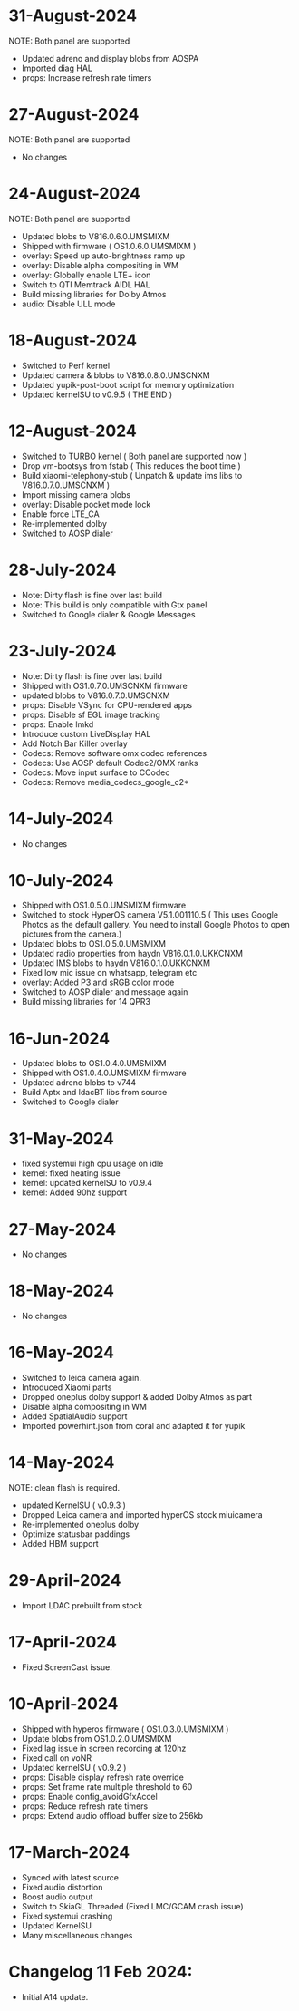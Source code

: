 # 31-August-2024
NOTE: Both panel are supported

* Updated adreno and display blobs from AOSPA 
* Imported diag HAL
* props: Increase refresh rate timers

# 27-August-2024
NOTE: Both panel are supported

* No changes

# 24-August-2024
NOTE: Both panel are supported

* Updated blobs to V816.0.6.0.UMSMIXM
* Shipped with firmware ( OS1.0.6.0.UMSMIXM )
* overlay: Speed up auto-brightness ramp up
* overlay: Disable alpha compositing in WM
* overlay: Globally enable LTE+ icon
* Switch to QTI Memtrack AIDL HAL
* Build missing libraries for Dolby Atmos
* audio: Disable ULL mode

# 18-August-2024

- Switched to Perf kernel 
- Updated camera & blobs to V816.0.8.0.UMSCNXM
- Updated yupik-post-boot script for memory optimization
- Updated kernelSU to v0.9.5 ( THE END )

# 12-August-2024
- Switched to TURBO kernel ( Both panel are supported now )
- Drop vm-bootsys from fstab ( This reduces the boot time )
- Build xiaomi-telephony-stub ( Unpatch & update ims libs to V816.0.7.0.UMSCNXM )
- Import missing camera blobs
- overlay: Disable pocket mode lock
- Enable force LTE_CA
- Re-implemented dolby
- Switched to AOSP dialer

# 28-July-2024
- Note: Dirty flash is fine over last build
- Note: This build is only compatible with Gtx panel
- Switched to Google dialer & Google Messages

# 23-July-2024
- Note: Dirty flash is fine over last build
- Shipped with OS1.0.7.0.UMSCNXM firmware
- updated blobs to V816.0.7.0.UMSCNXM
- props: Disable VSync for CPU-rendered apps
- props: Disable sf EGL image tracking
- props: Enable lmkd
- Introduce custom LiveDisplay HAL
- Add Notch Bar Killer overlay
- Codecs: Remove software omx codec references
- Codecs: Use AOSP default Codec2/OMX ranks
- Codecs: Move input surface to CCodec	
- Codecs: Remove media_codecs_google_c2*





# 14-July-2024
- No changes

# 10-July-2024
- Shipped with OS1.0.5.0.UMSMIXM firmware
- Switched to stock HyperOS camera V5.1.001110.5 ( This uses Google Photos as the default gallery. You need to install Google Photos to open pictures from the camera.)
- Updated blobs to OS1.0.5.0.UMSMIXM
- Updated radio properties from haydn V816.0.1.0.UKKCNXM
- Updated IMS blobs to haydn V816.0.1.0.UKKCNXM
- Fixed low mic issue on  whatsapp, telegram etc 
- overlay: Added P3 and sRGB color mode
- Switched to AOSP dialer and message again
- Build missing libraries for 14 QPR3

# 16-Jun-2024
- Updated blobs to OS1.0.4.0.UMSMIXM
- Shipped with OS1.0.4.0.UMSMIXM firmware 
- Updated adreno blobs to v744
- Build Aptx and ldacBT libs from source
- Switched to Google dialer

# 31-May-2024
- fixed systemui high cpu usage on idle
- kernel: fixed heating issue
- kernel: updated kernelSU to v0.9.4
- kernel: Added 90hz support

# 27-May-2024
- No changes

# 18-May-2024
- No changes

# 16-May-2024
- Switched to leica camera again.
- Introduced Xiaomi parts
- Dropped oneplus dolby support & added Dolby Atmos as part
- Disable alpha compositing in WM
- Added SpatialAudio support
- Imported powerhint.json from coral and adapted it for yupik

# 14-May-2024

NOTE: clean flash is required.
- updated KernelSU ( v0.9.3 )
- Dropped Leica camera and imported hyperOS stock miuicamera
- Re-implemented oneplus dolby 
- Optimize statusbar paddings
- Added HBM support

# 29-April-2024
- Import LDAC prebuilt from stock

# 17-April-2024
- Fixed ScreenCast issue.

# 10-April-2024
- Shipped with hyperos firmware ( OS1.0.3.0.UMSMIXM ) 
- Update blobs from OS1.0.2.0.UMSMIXM
- Fixed  lag issue in screen recording at 120hz
- Fixed call on voNR 
- Updated kernelSU ( v0.9.2 )
- props: Disable display refresh rate override
- props: Set frame rate multiple threshold to 60
- props: Enable config_avoidGfxAccel
- props: Reduce refresh rate timers
- props: Extend audio offload buffer size to 256kb

# 17-March-2024

- Synced with latest source
- Fixed audio distortion 
- Boost audio output
- Switch to SkiaGL Threaded (Fixed LMC/GCAM crash issue)
- Fixed systemui crashing
- Updated KernelSU
- Many miscellaneous changes

# Changelog 11 Feb 2024:
- Initial A14 update.
